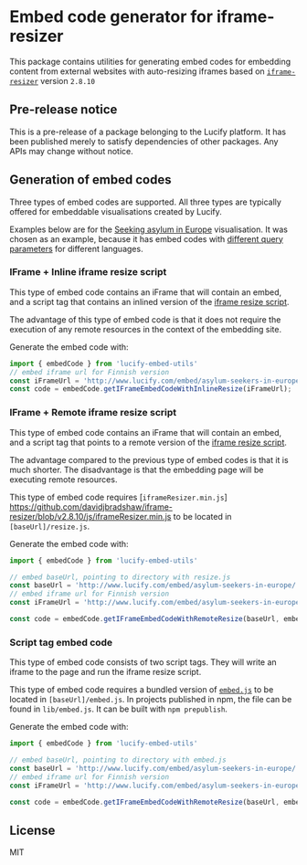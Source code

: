 
# Embed code generator for iframe-resizer

This package contains utilities for generating embed codes for embedding content from external websites with auto-resizing iframes based on [`iframe-resizer`](https://github.com/davidjbradshaw/iframe-resizer) version `2.8.10`

## Pre-release notice

This is a pre-release of a package belonging to the Lucify platform. It has been published merely to satisfy dependencies of other packages. Any APIs may change without notice.

## Generation of embed codes

Three types of embed codes are supported. All three types are typically offered for embeddable visualisations created by Lucify.

Examples below are for the [Seeking asylum in Europe](http://www.lucify.com/seeking-asylum-in-europe/) visualisation. It was chosen as an example, because it has embed codes with [different query parameters](http://www.lucify.com/embed/lucify-asylum-countries/embed-codes-custom.html) for different languages.

### IFrame + Inline iframe resize script

This type of embed code contains an iFrame that will contain an embed, and a script tag that contains an inlined version of the [iframe resize script](https://github.com/davidjbradshaw/iframe-resizer/blob/v2.8.10/js/iframeResizer.min.js).

The advantage of this type of embed code is that it does not require the execution of any remote resources in the context of the embedding site.

Generate the embed code with:
```js
import { embedCode } from 'lucify-embed-utils'
// embed iframe url for Finnish version
const iFrameUrl = 'http://www.lucify.com/embed/asylum-seekers-in-europe/?fi';
const code = embedCode.getIFrameEmbedCodeWithInlineResize(iFrameUrl);
```

### IFrame + Remote iframe resize script

This type of embed code contains an iFrame that will contain an embed, and a script tag that points to a remote version of the [iframe resize script](https://github.com/davidjbradshaw/iframe-resizer/blob/v2.8.10/js/iframeResizer.min.js).

The advantage compared to the previous type of embed codes is that it is much shorter. The disadvantage is that the embedding page will be executing remote resources.

This type of embed code requires [`iframeResizer.min.js`] https://github.com/davidjbradshaw/iframe-resizer/blob/v2.8.10/js/iframeResizer.min.js to be located in `[baseUrl]/resize.js`.

Generate the embed code with:
```js
import { embedCode } from 'lucify-embed-utils'

// embed baseUrl, pointing to directory with resize.js
const baseUrl = 'http://www.lucify.com/embed/asylum-seekers-in-europe/';
// embed iframe url for Finnish version
const iFrameUrl = 'http://www.lucify.com/embed/asylum-seekers-in-europe/?fi';

const code = embedCode.getIFrameEmbedCodeWithRemoteResize(baseUrl, embedUrl);
```

### Script tag embed code

This type of embed code consists of two script tags. They will write an iframe to the page and run the iframe resize script.

This type of embed code requires a bundled version of [`embed.js`](https://github.com/lucified/lucify-embed-code/blob/master/lib/embed-code.js) to be located in `[baseUrl]/embed.js`. In projects published in npm, the file can be found in `lib/embed.js`. It can be built with `npm prepublish`.

Generate the embed code with:
```js
import { embedCode } from 'lucify-embed-utils'

// embed baseUrl, pointing to directory with embed.js
const baseUrl = 'http://www.lucify.com/embed/asylum-seekers-in-europe/';
// embed iframe url for Finnish version
const iFrameUrl = 'http://www.lucify.com/embed/asylum-seekers-in-europe/?fi';

const code = embedCode.getIFrameEmbedCodeWithRemoteResize(baseUrl, embedUrl);
```

## License

MIT
